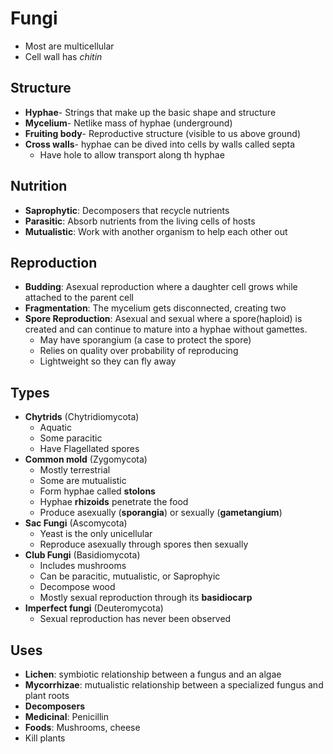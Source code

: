 # Fungi
- Most are multicellular
- Cell wall has *chitin*

## Structure
- **Hyphae**- Strings that make up the basic shape and structure
- **Mycelium**- Netlike mass of hyphae (underground)
- **Fruiting body**- Reproductive structure (visible to us above ground)
- **Cross walls**- hyphae can be dived into cells by walls called septa
	- Have hole to allow transport along th hyphae

## Nutrition
- **Saprophytic**: Decomposers that recycle nutrients
- **Parasitic**: Absorb nutrients from the living cells of hosts
-  **Mutualistic**: Work with another organism to help each other out

## Reproduction
- **Budding**: Asexual reproduction where a daughter cell grows while attached to the parent cell
- **Fragmentation**: The mycelium gets disconnected, creating two
- **Spore Reproduction**: Asexual and sexual where a spore(haploid) is created and can continue to mature into a hyphae without gamettes.
	- May have sporangium (a case to protect the spore)
	- Relies on quality over probability of reproducing
	- Lightweight so they can fly away

## Types
- **Chytrids** (Chytridiomycota)
	- Aquatic
	- Some paracitic
	- Have Flagellated spores
- **Common mold** (Zygomycota)
	- Mostly terrestrial
	- Some are mutualistic
	- Form hyphae called **stolons**
	- Hyphae **rhizoids** penetrate the food
	- Produce asexually (**sporangia**) or sexually (**gametangium**)
- **Sac Fungi** (Ascomycota)
	- Yeast is the only unicellular
	- Reproduce asexually through spores then sexually
- **Club Fungi** (Basidiomycota)
	- Includes mushrooms
	- Can be paracitic, mutualistic, or Saprophyic
	- Decompose wood
	- Mostly sexual reproduction through its **basidiocarp**
- **Imperfect fungi** (Deuteromycota)
	- Sexual reproduction has never been observed

## Uses
- **Lichen**: symbiotic relationship between a fungus and an algae
- **Mycorrhizae**: mutualistic relationship between a specialized fungus and plant roots
- **Decomposers**
- **Medicinal**: Penicillin
- **Foods**: Mushrooms, cheese
-  Kill plants